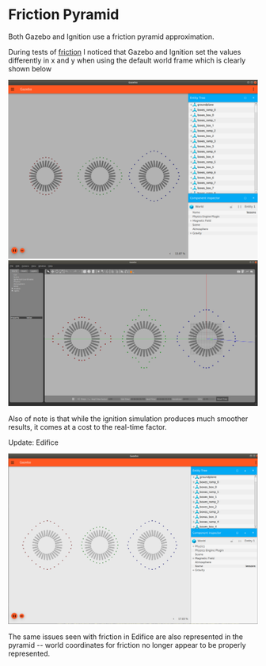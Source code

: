 # Friction Pyramid

Both Gazebo and Ignition use a friction pyramid approximation.  

During tests of [friction](/tests/friction/README.md) I noticed that Gazebo and Ignition set the values differently in x and y when using the default world frame which is clearly shown below

![ignition](docs/friction_pyramid_ignition.png)
![gazebo](docs/friction_pyramid_gazebo.png)

Also of note is that while the ignition simulation produces much smoother results, it comes at a cost to the real-time factor.

Update: Edifice

![ignition edifice](docs/friction_pyramid_ignition_edifice.png)

The same issues seen with friction in Edifice are also represented in the pyramid -- world coordinates for friction no longer appear to be properly represented.